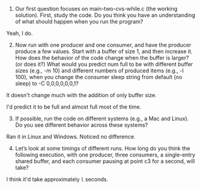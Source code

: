 1. Our first question focuses on main-two-cvs-while.c (the working solution). First, study the code. Do you think you have an understanding of what should happen when you run the program?

Yeah, I do.


2. Now run with one producer and one consumer, and have the producer produce a few values. Start with a buffer of size 1, and then increase it. How does the behavior of the code change when the buffer is larger? (or does it?) What would you predict num full to be with different buffer sizes (e.g., -m 10) and different numbers of produced items (e.g., -l 100), when you change the consumer sleep string from default (no sleep) to -C 0,0,0,0,0,0,1?

It doesn't change much with the addition of only buffer size.

I'd predict it to be full and almost full most of the time.

3. If possible, run the code on different systems (e.g., a Mac and Linux). Do you see different behavior across these systems?

Ran it in Linux and Windows. Noticed no difference.

4. Let’s look at some timings of different runs. How long do you think the following execution, with one producer, three consumers, a single-entry shared buffer, and each consumer pausing at point c3 for a second, will take?

I think it'd take approximately `l` seconds.
